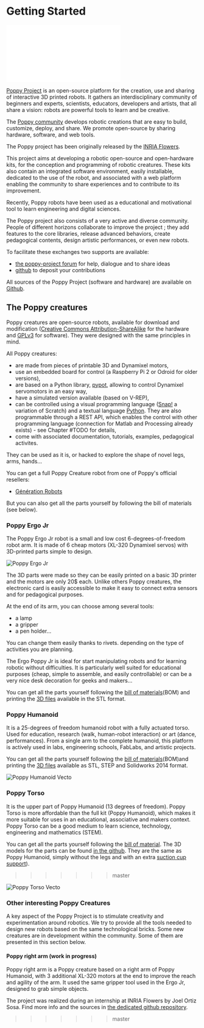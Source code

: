 # Getting Started

![Poppy Logo](../img/logo/poppy.pdf)

[Poppy Project](https://www.poppy-project.org/) is an open-source platform for the creation, use and sharing of interactive 3D printed robots. It gathers an interdisciplinary community of beginners and experts, scientists, educators, developers and artists, that all share a vision: robots are powerful tools to learn and be creative.

The [Poppy community](https://forum.poppy-project.org/) develops robotic creations that are easy to build, customize, deploy, and share. We promote open-source by sharing hardware, software, and web tools.

The Poppy project has been originally released by the [INRIA Flowers](http://www.inria.fr/equipes/flowers/).

This project aims at developing a robotic open-source and open-hardware kits, for the conception and programming of robotic creatures. These kits also contain an integrated software environment, easily installable, dedicated to the use of the robot, and associated with a web platform enabling the community to share experiences and to contribute to its improvement.

Recently, Poppy robots have been used as a educational and motivational tool to learn engineering and digital sciences.

The Poppy project also consists of a very active and diverse community. People of different horizons collaborate to improve the project ; they add features to the core libraries, release advanced behaviors, create pedagogical contents, design artistic performances, or even new robots.

To facilitate these exchanges two supports are available:
- [the poppy-project forum](https://forum.poppy-project.org/) for help, dialogue and to share ideas
- [github](https://github.com/poppy-project) to deposit your contributions

All sources of the Poppy Project (software and hardware) are available on [Github](https://github.com/poppy-project).

## The Poppy creatures

Poppy creatures are open-source robots, available for download and modification ([Creative Commons Attribution-ShareAlike](http://creativecommons.org/licenses/by-sa/4.0/) for the hardware and [GPLv3](http://www.gnu.org/licenses/gpl-3.0.en.html) for software). They were designed with the same principles in mind.

All Poppy creatures:
- are made from pieces of printable 3D and Dynamixel motors,
- use an embedded board for control (a Raspberry Pi 2 or Odroid for older versions),
- are based on a Python library, [pypot](#TODO), allowing to control Dynamixel servomotors in an easy way,
- have a simulated version available (based on V-REP),
- can be controlled using a visual programming language ([Snap!](http://snap.berkeley.edu) a variation of Scratch) and a textual language [Python](https://www.python.org). They are also programmable through a REST API, which enables the control with other programming language (connection for Matlab and Processing already exists) - see Chapter #TODO for details,
- come with associated documentation, tutorials, examples, pedagogical activites.

They can be used as it is, or hacked to explore the shape of novel legs, arms, hands...

You can get a full Poppy Creature robot from one of Poppy's official resellers:
-   [Génération Robots](http://www.generationrobots.com/en/279-poppy-opensource-robotics-platform)

But you can also get all the parts yourself by following the bill of materials (see below).

### Poppy Ergo Jr

The Poppy Ergo Jr robot is a small and low cost 6-degrees-of-freedom robot arm. It is made of 6 cheap motors (XL-320 Dynamixel servos) with 3D-printed parts simple to design.

![Poppy Ergo Jr](../img/ergo-jr/vecto.png)

The 3D parts were made so they can be easily printed on a basic 3D printer and the motors are only 20$ each. Unlike others Poppy creatures, the electronic card is easily accessible to make it easy to connect extra sensors and for pedagogical purposes.

At the end of its arm, you can choose among several tools:
* a lamp
* a gripper
* a pen holder...

You can change them easily thanks to rivets. depending on the type of activities you are planning.

<!-- TODO: ajouter une photo des différents outils -->

The Ergo Poppy Jr is ideal for start manipulating robots and for learning robotic without difficulties. It is particularly well suited for educational purposes (cheap, simple to assemble, and easily controllable) or can be a very nice desk decoration for geeks and makers...

You can get all the parts yourself following the [bill of materials](https://github.com/poppy-project/poppy-ergo-jr/blob/master/hardware/parts/BOM.md/)(BOM) and printing the [3D files](https://github.com/poppy-project/poppy-ergo-jr/releases/) available in the STL format.

### Poppy Humanoid

It is a 25-degrees of freedom humanoid robot with a fully actuated torso. Used for education, research (walk, human-robot interaction) or art (dance, performances). From a single arm to the complete humanoid, this platform is actively used in labs, engineering schools, FabLabs, and artistic projects.

You can get all the parts yourself following the [bill of materials](http://poppy-project.github.io/poppy-docs/poppy-humanoid/assembly_doc/BOM.html)(BOM)and printing the [3D files](https://github.com/poppy-project/poppy-humanoid/releases/tag/hardware_1.0.1/) available as STL, STEP and Solidworks 2014 format.

![Poppy Humanoid Vecto](../img/humanoid/vecto.png)

### Poppy Torso

It is the upper part of Poppy Humanoid (13 degrees of freedom). Poppy Torso is more affordable than the full kit (Poppy Humanoid), which makes it more suitable for uses in an educational, associative and makers context. Poppy Torso can be a good medium to learn science, technology, engineering and mathematics (STEM).

You can get all the parts yourself following the [bill of material](http://poppy-project.github.io/poppy-docs/poppy-torso/BOM.html). The 3D models for the parts can be found [in the github](https://github.com/poppy-project/poppy-humanoid/releases/tag/hardware_1.0.1/). They are the same as Poppy Humanoid, simply without the legs and with an extra [suction cup support](https://github.com/poppy-project/robot-support-toolbox/)).
>>>>>>> master

![Poppy Torso Vecto](../img/torso/vecto.png)

### Other interesting Poppy Creatures

A key aspect of the Poppy Project is to stimulate creativity and experimentation around robotics. We try to provide all the tools needed to design new robots based on the same technological bricks. Some new creatures are in development within the community. Some of them are presented in this section below.

#### Poppy right arm (work in progress)

Poppy right arm is a Poppy creature based on a right arm of Poppy Humanoid, with 3 additional XL-320 motors at the end to improve the reach and agility of the arm. It used the same gripper tool used in the Ergo Jr, designed to grab simple objects.

<!-- TODO: belle photo de Poppy Right Arm -->


The project was realized during an internship at INRIA Flowers by Joel Ortiz Sosa. Find more info and the sources in [the dedicated github repository](https://github.com/poppy-project/poppy-6dof-right-arm).

<!-- #### Heol and Poppyrate -->
<!--
### Simulated Poppy Creatures

All three main Poppy robots (Humanoid, Torso, and Ergo Jr) are also available in the [V-REP simulator](http://www.coppeliarobotics.com). This can be particularly useful if one is interested in discovering the programming possibilities before having a real robot or to design complex and time consuming experiments.


We try to make the switch from a simulated poppy robot to the real one as transparent as possible and most of the documentation is valid for both simulated and real robots. A dedicated chapter *[Use a simulated robot](#todo)* will describe in details how you can use a simulated poppy robot.

<<<<<<< HEAD
Yet, some differences are inevitables. In particular:

* the [Build the robot](#build-the-robot) section can be skipped as it details the robot assembly. It is still worth reading if you are planning to have a real robot in the future.
* in the [Connect to the robot](#connect-to-the-robot) section, you will have to follow the advanced approach and install the required software on your computer.

After that, the way you control the robot will not differ from a simulated to a real robot, it is easy to switch from one to the other (in a classroom context for instance).
You can refer to the [Visualize the robot in a simulator](#visualize-the-robot-in-a-simulator) section for more informations.
=======
**Warning: One important difference still remains! While the physical robots already come with all softwares required pre-installed and you can thus start programming the robot by accessing its internal web interface, when using the robot in simulation you will have to manually installed the required libraries on your local computer.**

The rest of this chapter has been written for users who use a real robot as this is the simpler case and thus everything described below may not apply to simulated robot. In particular,

* the [Build the robot](#build-the-robot) section can be skipped as it presents the robot physical assembly.
* the [Start and connect](#connect-to-the-robot) section describe how to access the web interface hosted by the robot and can not thus be applied when using a simulated robot.

[Programming the robot](#program-the-robot) still applies to simulated robot as the same language and API are available. The way you control the robot will not differ from a simulated to a real robot, so it is easy to switch from one to the other (in a classroom context for instance). -->
>>>>>>> master
